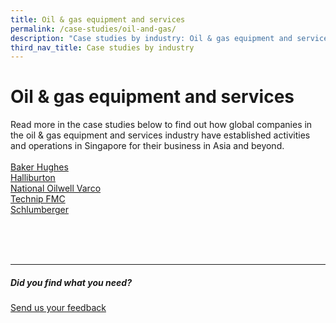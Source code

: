 ```yaml
---
title: Oil & gas equipment and services
permalink: /case-studies/oil-and-gas/
description: "Case studies by industry: Oil & gas equipment and services"
third_nav_title: Case studies by industry
---
```

# Oil &amp; gas equipment and services
Read more in the case studies below to find out how global companies in the oil &amp; gas equipment and services industry have established activities and operations in Singapore for their business in Asia and beyond. <br>
<br>
[Baker Hughes](https://www.edb.gov.sg/content/edb/en/our-industries/company-highlights/baker-hughes.html)  
[Halliburton](https://www.edb.gov.sg/content/edb/en/our-industries/company-highlights/halliburton.html)  
[National Oilwell Varco](https://www.edb.gov.sg/content/edb/en/our-industries/company-highlights/national-oilwell-varco.html)  
[Technip FMC](https://www.edb.gov.sg/content/edb/en/our-industries/company-highlights/technipfmc.html)  
[Schlumberger](https://www.edb.gov.sg/content/edb/en/our-industries/company-highlights/schlumberger.html)

<br>
<br>
<br>

<hr>

##### Did you find what you need?
[Send us your feedback](https://form.gov.sg/642693623cb98f001239be0d)